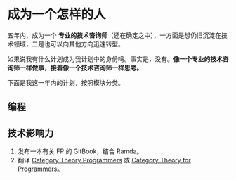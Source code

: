 # 成为一个怎样的人

五年内，成为一个 **专业的技术咨询师**（还在确定之中），一方面是想仍旧沉淀在技术领域，二是也可以向其他方向迅速转型。

如果说我有什么计划成为我计划中的身份吗。事实是，没有。**像一个专业的技术咨询师一样做事，接着像一个技术咨询师一样思考。**

下面是我这一年内的计划，按照模块分类。

## 编程



## 技术影响力

1. 发布一本有关 FP 的 GitBook，结合 Ramda。
2. 翻译 [Category Theory Programmers](https://github.com/jwbuurlage/category-theory-programmers) 或 [Category Theory for Programmers](https://bartoszmilewski.com/2014/10/28/category-theory-for-programmers-the-preface/)。